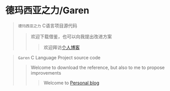 # 德玛西亚之力/Garen
> `德玛西亚之力` C语言项目源代码
>> 欢迎下载借鉴，也可以向我提出改进方案
>>> 欢迎拜访[个人博客](http://www.heliumt.info)    

> `Garen` C Language Project source code
>> Welcome to download the reference, but also to me to propose improvements
>>> Welcome to [Personal blog](http://www.heliumt.info)
